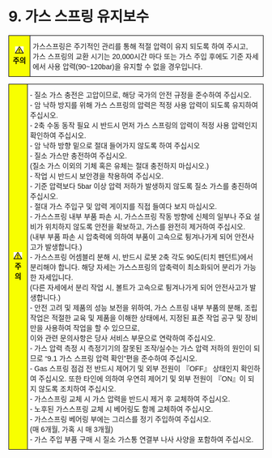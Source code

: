 ﻿# 9. 가스 스프링 유지보수

<style type="text/css">
.tg  {border-collapse:collapse;border-spacing:0;}
.tg td{border-color:black;border-style:solid;border-width:1px;font-family:Arial, sans-serif;font-size:14px;
  overflow:hidden;padding:10px 5px;word-break:normal;}
.tg th{border-color:black;border-style:solid;border-width:1px;font-family:Arial, sans-serif;font-size:14px;
  font-weight:normal;overflow:hidden;padding:10px 5px;word-break:normal;}
.tg .tg-cly1{text-align:left;vertical-align:middle}
.tg .tg-b001{background-color:#f8ff00;color:#000000;font-weight:bold;text-align:center;vertical-align:middle}
</style>
<table class="tg">
<thead>
  <tr>
    <td class="tg-b001"><img src="../_assets/작은주의표시.png"> 주의</td>
    <td class="tg-cly1">가스스프링은 주기적인 관리를 통해 적절 압력이 유지 되도록 하여 주시고,<br> 가스 스프링의 교환 시기는 20,000시간 마다 또는 가스 주입 후에도 기준 자세에서 사용 압력(90~120bar)을 유지할 수 없을 경우입니다.</td>
  </tr>
</thead>
</table>




<style type="text/css">
.tg  {border-collapse:collapse;border-spacing:0;}
.tg td{border-color:black;border-style:solid;border-width:1px;font-family:Arial, sans-serif;font-size:14px;
  overflow:hidden;padding:10px 5px;word-break:normal;}
.tg th{border-color:black;border-style:solid;border-width:1px;font-family:Arial, sans-serif;font-size:14px;
  font-weight:normal;overflow:hidden;padding:10px 5px;word-break:normal;}
.tg .tg-cly1{text-align:left;vertical-align:middle}
.tg .tg-b001{background-color:#f8ff00;color:#000000;font-weight:bold;text-align:center;vertical-align:middle}
</style>
<table class="tg">
<thead>
  <tr>
    <td class="tg-b001"><img src="../_assets/작은주의표시.png"> 주의</td>
    <td class="tg-cly1">-	질소 가스 충전은 고압이므로, 해당 국가의 안전 규정을 준수하여 주십시오.<br>
-	암 낙하 방지를 위해 가스 스프링의 압력은 적정 사용 압력이 되도록 유지하여 주십시오.<br>
-	2축 수동 동작 필요 시 반드시 먼저 가스 스프링의 압력이 적정 사용 압력인지 확인하여 주십시오.<br>
-	암 낙하 방향 밑으로 절대 들어가지 않도록 하여 주십시오<br>
-	질소 가스만 충전하여 주십시오.<br>
(질소 가스 이외의 기체 혹은 유체는 절대 충전하지 마십시오.)<br>
-	작업 시 반드시 보안경을 착용하여 주십시오.<br> 
-	기준 압력보다 5bar 이상 압력 저하가 발생하지 않도록 질소 가스를 충진하여 주십시오.<br>
-	절대 가스 주입구 및 압력 게이지를 직접 들여다 보지 마십시오.<br>
-	가스스프링 내부 부품 파손 시, 가스스프링 작동 방향에 신체의 일부나 주요 설비가 위치하지 않도록 안전을 확보하고, 가스를 완전히 제거하여 주십시오.<br>
(내부 부품 파손 시 압축력에 의하여 부품이 고속으로 튕겨나가게 되어 안전사고가 발생합니다.)<br>
-	가스스프링 어셈블리 분해 시, 반드시 로봇 2축 각도 90도(티치 펜던트)에서 분리해야 합니다.  해당 자세는 가스스프링의 압축력이 최소화되어 분리가 가능한 자세입니다.<br> 
(다른 자세에서 분리 작업 시, 볼트가 고속으로 튕겨나가게 되어 안전사고가 발생합니다.)<br>
-	안전 고려 및 제품의 성능 보전을 위하여, 가스 스프링 내부 부품의 분해, 조립 작업은 적절한 교육 및 제품을 이해한 상태에서, 지정된 표준 작업 공구 및 장비만을 사용하여 작업을 할 수 있으므로,<br> 이와 관련 문의사항은 당사 서비스 부문으로 연락하여 주십시오.<br>
-	가스 압력 측정 시 측정기기의 잘못된 조작/실수는 가스 압력 저하의 원인이 되므로 “9.1 가스 스프링 압력 확인”편을 준수하여 주십시오.<br>
-	Gas 스프링 점검 전 반드시 제어기 및 외부 전원이 『OFF』 상태인지 확인하여 주십시오. 또한 타인에 의하여 우연히 제어기 및 외부 전원이 『ON』이 되지 않도록 조치하여 주십시오.<br>
-	가스스프링 교체 시 가스 압력을 반드시 제거 후 교체하여 주십시오.<br>
-	노후된 가스스프링 교체 시 베어링도 함께 교체하여 주십시오.<br>
-	가스스프링 베어링 부에는 그리스를 정기 주입하여 주십시오.<br>
(매 6개월, 가혹 시 매 3개월)<br>
-	가스 주입 부품 구매 시 질소 가스통 연결부 나사 사양을 포함하여 주십시오.
</td>
  </tr>
</thead>
</table>



